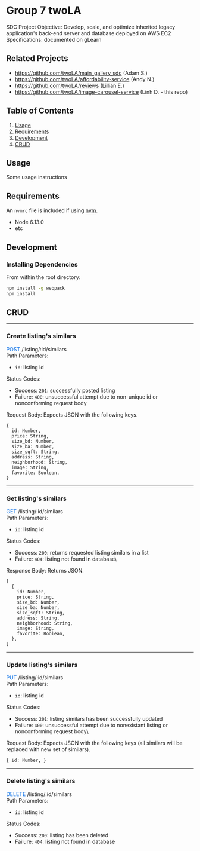 # Group 7 twoLA

SDC Project
Objective: Develop, scale, and optimize inherited legacy application's back-end server and database deployed on AWS EC2\
Specifications: documented on gLearn

## Related Projects

  - https://github.com/twoLA/main_gallery_sdc (Adam S.)
  - https://github.com/twoLA/affordability-service (Andy N.)
  - https://github.com/twoLA/reviews (Lillian E.)
  - https://github.com/twoLA/image-carousel-service (Linh D. - this repo)

## Table of Contents

1. [Usage](#Usage)
1. [Requirements](#requirements)
1. [Development](#development)
1. [CRUD](#CRUD)

## Usage

Some usage instructions

## Requirements

An `nvmrc` file is included if using [nvm](https://github.com/creationix/nvm).

- Node 6.13.0
- etc

## Development

### Installing Dependencies

From within the root directory:

```sh
npm install -g webpack
npm install
```

## CRUD
---

### **Create listing's similars**
<span style="color:#006BE6">POST</span> /listing/:id/similars\
Path Parameters:
  - `id`: listing id

Status Codes:
  - Success: `201`: successfully posted listing
  - Failure: `400`: unsuccessful attempt due to non-unique id or nonconforming request body

Request Body: Expects JSON with the following keys.
  ```
  {
    id: Number,
    price: String,
    size_bd: Number,
    size_ba: Number,
    size_sqft: String,
    address: String,
    neighborhood: String,
    image: String,
    favorite: Boolean,
  }
  ```
---

### **Get listing's similars**
<span style="color:#006BE6">GET</span> /listing/:id/similars\
Path Parameters:
  - `id`: listing id

Status Codes:
  - Success: `200`: returns requested listing similars in a list
  - Failure: `404`: listing not found in database\

Response Body: Returns JSON.
  ```
  [
    {
      id: Number,
      price: String,
      size_bd: Number,
      size_ba: Number,
      size_sqft: String,
      address: String,
      neighborhood: String,
      image: String,
      favorite: Boolean,
    },
  ]
  ```
---

### **Update listing's similars**
<span style="color:#006BE6">PUT</span> /listing/:id/similars\
Path Parameters:
  - `id`: listing id

Status Codes:
  - Success: `201`: listing similars has been successfully updated
  - Failure: `400`: unsuccessful attempt due to nonexistant listing or nonconforming request body\

Request Body: Expects JSON with the following keys (all similars will be replaced with new set of similars).
  ```
  { id: Number, }
  ```
---

### **Delete listing's similars**
<span style="color:#006BE6">DELETE</span> /listing/:id/similars\
Path Parameters:
  - `id`: listing id

Status Codes:
  - Success: `200`: listing has been deleted
  - Failure: `404`: listing not found in database